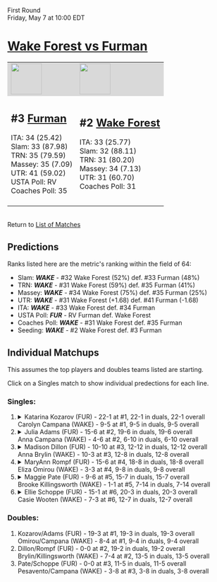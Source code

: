 First Round  
Friday, May 7 at 10:00 EDT
# [Wake Forest vs Furman](https://www.ncaa.com/game/5833664) 

<table>  
<tr style="background-color: #d9d9d9 !important"><td><a href="#"><img src="https://www.ncaa.com/sites/default/files/images/logos/schools/f/furman.70.png" width="70" height="70" /></a></td><td><a href="#"><img src="https://www.ncaa.com/sites/default/files/images/logos/schools/w/wake-forest.70.png" width="70" height="70" /></a></td></tr>
<tr><td>  

<h2>#3 <a href="#">Furman</a></h2>  
ITA: 34 (25.42)<br>  
Slam: 33 (87.98)<br>  
TRN: 35 (79.59)<br>  
Massey: 35 (7.09)<br>  
UTR: 41 (59.02)<br>  
USTA Poll: RV<br>  
Coaches Poll: 35<br>  
<br>  

</td><td>  

<h2>#2 <a href="#">Wake Forest</a></h2>  
ITA: 33 (25.77)<br>  
Slam: 32 (88.11)<br>  
TRN: 31 (80.20)<br>  
Massey: 34 (7.13)<br>  
UTR: 31 (60.70)<br>  
Coaches Poll: 31<br>  
<br>  

</td></tr></table>  


<br>Return to [List of Matches](../index.md)  

## Predictions  

Ranks listed here are the metric's ranking within the field of 64:  
- Slam: ***WAKE*** - #32 Wake Forest (52%) def. #33 Furman (48%)  
- TRN: ***WAKE*** - #31 Wake Forest (59%) def. #35 Furman (41%)  
- Massey: ***WAKE*** - #34 Wake Forest (75%) def. #35 Furman (25%)  
- UTR: ***WAKE*** - #31 Wake Forest (+1.68) def. #41 Furman (-1.68)  
- ITA: ***WAKE*** - #33 Wake Forest def. #34 Furman  
- USTA Poll: ***FUR*** - RV Furman def. Wake Forest  
- Coaches Poll: ***WAKE*** - #31 Wake Forest def. #35 Furman  
- Seeding: ***WAKE*** - #2 Wake Forest def. #3 Furman  

## Individual Matchups  

This assumes the top players and doubles teams listed are starting.  

Click on a Singles match to show individual predections for each line.  

### Singles:  

<ol>
<li><details><summary markdown="span">
Katarina Kozarov (FUR) - 22-1 at #1, 22-1 in duals, 22-1 overall<br>  
Carolyn Campana (WAKE) - 9-5 at #1, 9-5 in duals, 9-5 overall
</summary><h4>Predictions</h4><ul>
<li>Slam: <b><i>VT</i></b> - #30 Virginia Tech (56%) def. #35 Texas Tech (44%)</li>  
</ul></details></li>
<li><details><summary markdown="span">
Julia Adams (FUR) - 15-6 at #2, 19-6 in duals, 19-6 overall<br>  
Anna Campana (WAKE) - 4-6 at #2, 6-10 in duals, 6-10 overall
</summary><h4>Predictions</h4><ul>
<li>Slam: <b><i>VT</i></b> - #30 Virginia Tech (56%) def. #35 Texas Tech (44%)</li>  
</ul></details></li>
<li><details><summary markdown="span">
Madison Dillon (FUR) - 10-10 at #3, 12-12 in duals, 12-12 overall<br>  
Anna Brylin (WAKE) - 10-3 at #3, 12-8 in duals, 12-8 overall
</summary><h4>Predictions</h4><ul>
<li>Slam: <b><i>VT</i></b> - #30 Virginia Tech (56%) def. #35 Texas Tech (44%)</li>  
</ul></details></li>
<li><details><summary markdown="span">
MaryAnn Rompf (FUR) - 15-6 at #4, 18-8 in duals, 18-8 overall<br>  
Eliza Omirou (WAKE) - 3-3 at #4, 9-8 in duals, 9-8 overall
</summary><h4>Predictions</h4><ul>
<li>Slam: <b><i>VT</i></b> - #30 Virginia Tech (56%) def. #35 Texas Tech (44%)</li>  
</ul></details></li>
<li><details><summary markdown="span">
Maggie Pate (FUR) - 9-6 at #5, 15-7 in duals, 15-7 overall<br>  
Brooke Killingsworth (WAKE) - 1-1 at #5, 7-14 in duals, 7-14 overall
</summary><h4>Predictions</h4><ul>
<li>Slam: <b><i>VT</i></b> - #30 Virginia Tech (56%) def. #35 Texas Tech (44%)</li>  
</ul></details></li>
<li><details><summary markdown="span">
Ellie Schoppe (FUR) - 15-1 at #6, 20-3 in duals, 20-3 overall<br>  
Casie Wooten (WAKE) - 7-3 at #6, 12-7 in duals, 12-7 overall
</summary><h4>Predictions</h4><ul>
<li>Slam: <b><i>VT</i></b> - #30 Virginia Tech (56%) def. #35 Texas Tech (44%)</li>  
</ul></details></li>
</ol>

### Doubles:  
1. Kozarov/Adams (FUR) - 19-3 at #1, 19-3 in duals, 19-3 overall  
   Omirou/Campana (WAKE) - 8-4 at #1, 9-4 in duals, 9-4 overall
2. Dillon/Rompf (FUR) - 0-0 at #2, 19-2 in duals, 19-2 overall  
   Brylin/Killingsworth (WAKE) - 7-4 at #2, 13-5 in duals, 13-5 overall
3. Pate/Schoppe (FUR) - 0-0 at #3, 11-5 in duals, 11-5 overall  
   Pesavento/Campana (WAKE) - 3-8 at #3, 3-8 in duals, 3-8 overall
